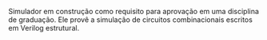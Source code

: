 Simulador em construção como requisito para aprovação em uma disciplina de graduação.
Ele provê a simulação de circuitos combinacionais escritos em Verilog estrutural.
